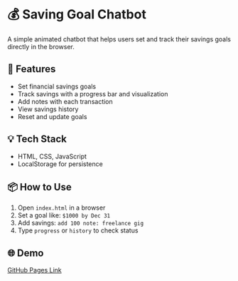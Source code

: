 # 💰 Saving Goal Chatbot

A simple animated chatbot that helps users set and track their savings goals directly in the browser.

## 🚀 Features
- Set financial savings goals
- Track savings with a progress bar and visualization
- Add notes with each transaction
- View savings history
- Reset and update goals

## 💡 Tech Stack
- HTML, CSS, JavaScript
- LocalStorage for persistence

## 📦 How to Use
1. Open `index.html` in a browser
2. Set a goal like: `$1000 by Dec 31`
3. Add savings: `add 100 note: freelance gig`
4. Type `progress` or `history` to check status

## 🌐 Demo
[GitHub Pages Link](https://SharadPal21.github.io/AI-chatbot)


